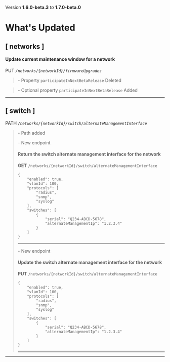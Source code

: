 Version **1.6.0-beta.3** _to_ **1.7.0-beta.0**

What's Updated
==============

\[ networks \]
--------------

#### Update current maintenance window for a network

PUT _`/networks/{networkId}/firmwareUpgrades`_

> \- Property `participateInNextBetaRelease` Deleted

> \- Optional property `participateInNextBetaRelease` Added

* * *

\[ switch \]
------------

PATH _`/networks/{networkId}/switch/alternateManagementInterface`_

> \- Path added  
>   
> \- New endpoint
> 
> #### Return the switch alternate management interface for the network
> 
> **GET** `/networks/{networkId}/switch/alternateManagementInterface`  
> 
>     {
>         "enabled": true,
>         "vlanId": 100,
>         "protocols": [
>             "radius",
>             "snmp",
>             "syslog"
>         ],
>         "switches": [
>             {
>                 "serial": "Q234-ABCD-5678",
>                 "alternateManagementIp": "1.2.3.4"
>             }
>         ]
>     }
> 
> * * *
> 
>   
> \- New endpoint
> 
> #### Update the switch alternate management interface for the network
> 
> **PUT** `/networks/{networkId}/switch/alternateManagementInterface`  
> 
>     {
>         "enabled": true,
>         "vlanId": 100,
>         "protocols": [
>             "radius",
>             "snmp",
>             "syslog"
>         ],
>         "switches": [
>             {
>                 "serial": "Q234-ABCD-5678",
>                 "alternateManagementIp": "1.2.3.4"
>             }
>         ]
>     }
> 
> * * *

* * *
